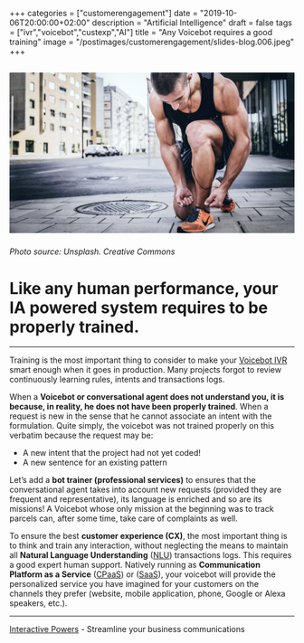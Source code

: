 +++
categories = ["customerengagement"]
date = "2019-10-06T20:00:00+02:00"
description = "Artificial Intelligence"
draft = false
tags = ["ivr","voicebot","custexp","AI"]
title = "Any Voicebot  requires a good training"
image = "/postimages/customerengagement/slides-blog.006.jpeg"
+++

![training](/postimages/customerengagement/slides-blog.006.jpeg)
-----------
###### Photo source: Unsplash. Creative Commons

# Like any human performance, your IA powered system requires to be properly trained.
--- 

Training is the most important thing to consider to make your [Voicebot IVR](https://www.ivrpowers.com/portfolio/voicebot/) smart enough when it goes in production. Many projects forgot to review continuously learning rules, intents and transactions logs.

When a **Voicebot or conversational agent does not understand you, it is because, in reality, he does not have been properly trained**. When a request is new in the sense that he cannot associate an intent with the formulation. Quite simply, the voicebot was not trained properly on this verbatim because the request may be:

* A new intent that the project had not yet coded!
* A new sentence for an existing pattern

Let’s add a **bot trainer (professional services)** to ensures that the conversational agent takes into account new requests (provided they are frequent and representative), its language is enriched and so are its missions! A Voicebot whose only mission at the beginning was to track parcels can, after some time, take care of complaints as well.

To ensure the best **customer experience (CX)**, the most important thing is to think and train any interaction, without neglecting the means to maintain all **Natural Language Understanding** ([NLU](http://blog.ivrpowers.com/post/technologies/what-is-nlu/)) transactions logs. This requires a good expert human support. Natively running as **Communication Platform as a Service** ([CPaaS](http://blog.ivrpowers.com/post/technologies/what-is-cpaas/)) or ([SaaS](http://blog.ivrpowers.com/post/technologies/what-is-saas/)), your voicebot will provide the personalized service you have imagined for your customers on the channels they prefer (website, mobile application, phone, Google or Alexa speakers, etc.).

---
[Interactive Powers](http://www.ivrpowers.com/) - Streamline your business communications


